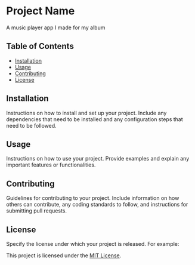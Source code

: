 # Project Name

A music player app I made for my album
## Table of Contents

- [Installation](#installation)
- [Usage](#usage)
- [Contributing](#contributing)
- [License](#license)

## Installation

Instructions on how to install and set up your project. Include any dependencies that need to be installed and any configuration steps that need to be followed.

## Usage

Instructions on how to use your project. Provide examples and explain any important features or functionalities.

## Contributing

Guidelines for contributing to your project. Include information on how others can contribute, any coding standards to follow, and instructions for submitting pull requests.

## License

Specify the license under which your project is released. For example:

This project is licensed under the [MIT License](LICENSE).